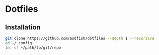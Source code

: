 # Dotfiles

## Installation
~~~sh
git clone https://github.com/asdfish/dotfiles --depth 1 --recursive
cd ~/.config
ln -sf ~/path/to/git/repo
~~~
